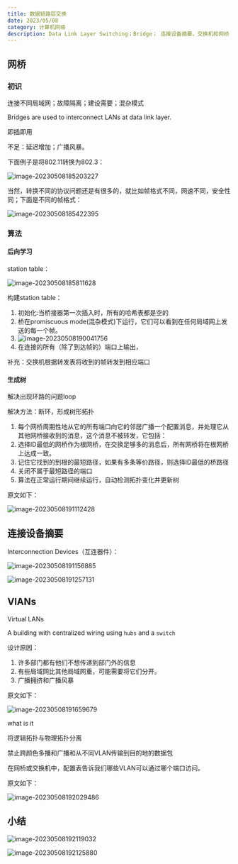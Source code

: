 ```yaml
---
title: 数据链路层交换
date: 2023/05/08
category: 计算机网络
description: Data Link Layer Switching；Bridge； 连接设备摘要，交换机和网桥；Virtual LANs；第四章小结
---
```


## 网桥

### 初识

连接不同局域网；故障隔离；建设需要；混杂模式

Bridges are used to interconnect LANs at data link layer.

即插即用

不足：延迟增加；广播风暴。

下面例子是将802.11转换为802.3：

![image-20230508185203227](D:\Blog_source\Pic\image-20230508185203227.png)

当然，转换不同的协议问题还是有很多的，就比如帧格式不同，网速不同，安全性同；下面是不同的帧格式：

![image-20230508185422395](D:\Blog_source\Pic\image-20230508185422395.png)

### 算法

#### 后向学习

station table：

![image-20230508185811628](D:\Blog_source\Pic\image-20230508185811628.png)

构建station table：

1. 初始化:当桥接器第一次插入时，所有的哈希表都是空的
2. 桥在promiscuous mode(混杂模式)下运行，它们可以看到在任何局域网上发送的每一个帧。
3. ![image-20230508190041756](D:\Blog_source\Pic\image-20230508190041756.png)
4. 在连接的所有（除了到达帧的）端口上输出，

补充：交换机根据转发表将收到的帧转发到相应端口

#### 生成树

解决出现环路的问题loop

解决方法：断环，形成树形拓扑

1. 每个网桥周期性地从它的所有端口向它的邻居广播一个配置消息，并处理它从其他网桥接收到的消息，这个消息不被转发，它包括：
2. 选择ID最低的网桥作为根网桥，在交换足够多的消息后，所有网桥将在根网桥上达成一致。
3. 记住它找到的到根的最短路径，如果有多条等价路径，则选择ID最低的桥路径
4. 关闭不属于最短路径的端口
5. 算法在正常运行期间继续运行，自动检测拓扑变化并更新树

原文如下：

![image-20230508191112428](D:\Blog_source\Pic\image-20230508191112428.png)

## 连接设备摘要

Interconnection Devices（互连器件）：

![image-20230508191156885](D:\Blog_source\Pic\image-20230508191156885.png)

![image-20230508191257131](D:\Blog_source\Pic\image-20230508191257131.png)

## VlANs

Virtual LANs

A building with centralized wiring using `hubs` and a `switch`

设计原因：

1. 许多部门都有他们不想传递到部门外的信息
2. 有些局域网比其他局域网重，可能需要将它们分开。
3. 广播拥挤和广播风暴

原文如下：

![image-20230508191659679](D:\Blog_source\Pic\image-20230508191659679.png)

what is it

将逻辑拓扑与物理拓扑分离

禁止跨颜色多播和广播和从不同VLAN传输到目的地的数据包

在网桥或交换机中，配置表告诉我们哪些VLAN可以通过哪个端口访问。

原文如下：

![image-20230508192029486](D:\Blog_source\Pic\image-20230508192029486.png)

## 小结

![image-20230508192119032](D:\Blog_source\Pic\image-20230508192119032.png)

![image-20230508192125880](D:\Blog_source\Pic\image-20230508192125880.png)
